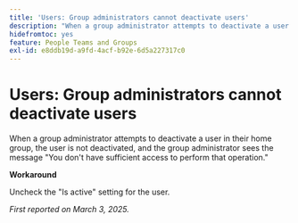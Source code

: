 ```yaml
---
title: 'Users: Group administrators cannot deactivate users'
description: "When a group administrator attempts to deactivate a user in their home group, the user is not deactivated, and the group administrator sees the message You don't have sufficient access to perform that operation. "
hidefromtoc: yes
feature: People Teams and Groups
exl-id: e8ddb19d-a9fd-4acf-b92e-6d5a227317c0
---
```

# Users: Group administrators cannot deactivate users

When a group administrator attempts to deactivate a user in their home group, the user is not deactivated, and the group administrator sees the message "You don't have sufficient access to perform that operation." 

**Workaround**

Uncheck the "Is active" setting for the user.

_First reported on March 3, 2025._

